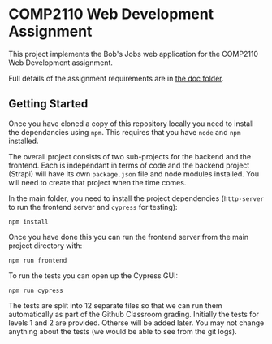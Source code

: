# COMP2110 Web Development Assignment

This project implements the Bob's Jobs web application for the COMP2110 
Web Development assignment.  

Full details of the assignment requirements are in [the doc folder](doc/assignment.md). 

## Getting Started

Once you have cloned a copy of this repository locally you need to install the 
dependancies using `npm`.  This requires that you have `node` and `npm` installed.  

The overall project consists of two sub-projects for the backend and the frontend.
Each is independant in terms of code and the backend project (Strapi) will have
its own `package.json` file and node modules installed.  You will need to create
that project when the time comes.

In the main folder, you need to install the project dependencies (`http-server`
to run the frontend server and `cypress` for testing):

```shell
npm install
```

Once you have done this you can run the frontend server from the main project
directory with:

```shell
npm run frontend
```

To run the tests you can open up the Cypress GUI:

```shell
npm run cypress
```

The tests are split into 12 separate files so that we can run them automatically
as part of the Github Classroom grading.  Initially the tests for levels 1 and 2
are provided.  Otherse will be added later.  You may not change anything about
the tests (we would be able to see from the git logs).
